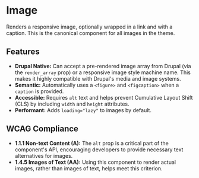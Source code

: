 # Image

Renders a responsive image, optionally wrapped in a link and with a caption.
This is the canonical component for all images in the theme.

## Features

- **Drupal Native:** Can accept a pre-rendered image array from Drupal (via
  the `render_array` prop) or a responsive image style machine name. This makes
  it highly compatible with Drupal's media and image systems.
- **Semantic:** Automatically uses a `<figure>` and `<figcaption>` when
  a `caption` is provided.
- **Accessible:** Requires `alt` text and helps prevent Cumulative Layout
  Shift (CLS) by including `width` and `height` attributes.
- **Performant:** Adds `loading="lazy"` to images by default.

## WCAG Compliance

- **1.1.1 Non-text Content (A):** The `alt` prop is a critical part of the
  component's API, encouraging developers to provide necessary text alternatives
  for images.
- **1.4.5 Images of Text (AA):** Using this component to render actual images,
  rather than images of text, helps meet this criterion.
